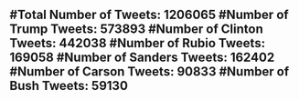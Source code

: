 #Total Number of Tweets: 1206065 
#Number of Trump Tweets: 573893
#Number of Clinton Tweets: 442038
#Number of Rubio Tweets: 169058
#Number of Sanders Tweets: 162402
#Number of Carson Tweets: 90833
#Number of Bush Tweets: 59130
---

